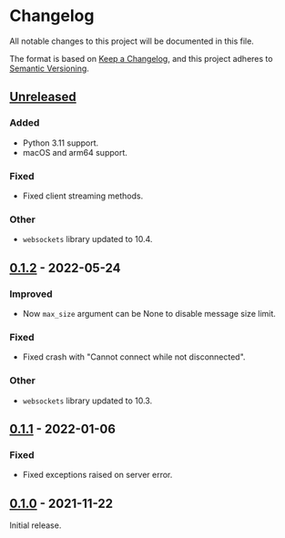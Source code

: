 # Changelog

All notable changes to this project will be documented in this file.

The format is based on [Keep a Changelog], and this project adheres to [Semantic Versioning].

## [Unreleased]

### Added

- Python 3.11 support.
- macOS and arm64 support.

### Fixed

- Fixed client streaming methods.

### Other

- `websockets` library updated to 10.4.

## [0.1.2] - 2022-05-24

### Improved

- Now `max_size` argument can be None to disable message size limit. 

### Fixed

- Fixed crash with "Cannot connect while not disconnected".

### Other

- `websockets` library updated to 10.3.

## [0.1.1] - 2022-01-06

### Fixed

- Fixed exceptions raised on server error.

## [0.1.0] - 2021-11-22

Initial release.

<!-- Links -->
[keep a changelog]: https://keepachangelog.com/en/1.0.0/
[semantic versioning]: https://semver.org/spec/v2.0.0.html

<!-- Versions -->
[Unreleased]: https://github.com/dipdup-io/dipdup/compare/0.1.2...HEAD
[0.1.2]: https://github.com/dipdup-io/dipdup/compare/0.1.1...0.1.2
[0.1.1]: https://github.com/dipdup-io/dipdup/compare/0.1.0...0.1.1
[0.1.0]: https://github.com/dipdup-io/dipdup/releases/tag/0.1.0
